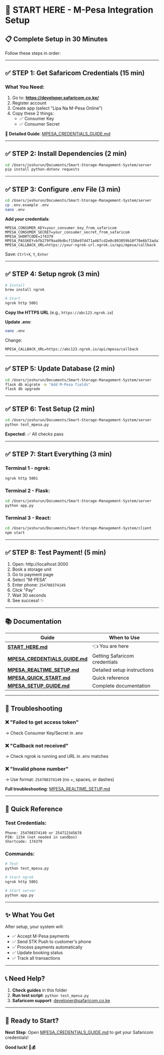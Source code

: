 # 🚀 START HERE - M-Pesa Integration Setup

## 📋 Complete Setup in 30 Minutes

Follow these steps in order:

---

## ✅ STEP 1: Get Safaricom Credentials (15 min)

### What You Need:
1. Go to: **https://developer.safaricom.co.ke/**
2. Register account
3. Create app (select "Lipa Na M-Pesa Online")
4. Copy these 2 things:
   - ✅ Consumer Key
   - ✅ Consumer Secret

**📖 Detailed Guide**: [MPESA_CREDENTIALS_GUIDE.md](MPESA_CREDENTIALS_GUIDE.md)

---

## ✅ STEP 2: Install Dependencies (2 min)

```bash
cd /Users/jeshurun/Documents/Smart-Storage-Management-System/server
pip install python-dotenv requests
```

---

## ✅ STEP 3: Configure .env File (3 min)

```bash
cd /Users/jeshurun/Documents/Smart-Storage-Management-System/server
cp .env.example .env
nano .env
```

**Add your credentials**:
```env
MPESA_CONSUMER_KEY=your_consumer_key_from_safaricom
MPESA_CONSUMER_SECRET=your_consumer_secret_from_safaricom
MPESA_SHORTCODE=174379
MPESA_PASSKEY=bfb279f9aa9bdbcf158e97dd71a467cd2e0c893059b10f78e6b72ada1ed2c919
MPESA_CALLBACK_URL=https://your-ngrok-url.ngrok.io/api/mpesa/callback
```

Save: `Ctrl+X`, `Y`, `Enter`

---

## ✅ STEP 4: Setup ngrok (3 min)

```bash
# Install
brew install ngrok

# Start
ngrok http 5001
```

**Copy the HTTPS URL** (e.g., `https://abc123.ngrok.io`)

**Update .env**:
```bash
nano .env
```
Change:
```env
MPESA_CALLBACK_URL=https://abc123.ngrok.io/api/mpesa/callback
```

---

## ✅ STEP 5: Update Database (2 min)

```bash
cd /Users/jeshurun/Documents/Smart-Storage-Management-System/server
flask db migrate -m "Add M-Pesa fields"
flask db upgrade
```

---

## ✅ STEP 6: Test Setup (2 min)

```bash
cd /Users/jeshurun/Documents/Smart-Storage-Management-System/server
python test_mpesa.py
```

**Expected**: ✅ All checks pass

---

## ✅ STEP 7: Start Everything (3 min)

### Terminal 1 - ngrok:
```bash
ngrok http 5001
```

### Terminal 2 - Flask:
```bash
cd /Users/jeshurun/Documents/Smart-Storage-Management-System/server
python app.py
```

### Terminal 3 - React:
```bash
cd /Users/jeshurun/Documents/Smart-Storage-Management-System/client
npm start
```

---

## ✅ STEP 8: Test Payment! (5 min)

1. Open: http://localhost:3000
2. Book a storage unit
3. Go to payment page
4. Select "M-PESA"
5. Enter phone: `254708374149`
6. Click "Pay"
7. Wait 30 seconds
8. See success! ✨

---

## 📚 Documentation

| Guide | When to Use |
|-------|-------------|
| **[START_HERE.md](START_HERE.md)** | 👈 You are here |
| **[MPESA_CREDENTIALS_GUIDE.md](MPESA_CREDENTIALS_GUIDE.md)** | Getting Safaricom credentials |
| **[MPESA_REALTIME_SETUP.md](MPESA_REALTIME_SETUP.md)** | Detailed setup instructions |
| **[MPESA_QUICK_START.md](MPESA_QUICK_START.md)** | Quick reference |
| **[MPESA_SETUP_GUIDE.md](MPESA_SETUP_GUIDE.md)** | Complete documentation |

---

## 🐛 Troubleshooting

### ❌ "Failed to get access token"
→ Check Consumer Key/Secret in .env

### ❌ "Callback not received"
→ Check ngrok is running and URL in .env matches

### ❌ "Invalid phone number"
→ Use format: `254708374149` (no +, spaces, or dashes)

**Full troubleshooting**: [MPESA_REALTIME_SETUP.md](MPESA_REALTIME_SETUP.md)

---

## 🎯 Quick Reference

### Test Credentials:
```
Phone: 254708374149 or 254712345678
PIN: 1234 (not needed in sandbox)
Shortcode: 174379
```

### Commands:
```bash
# Test
python test_mpesa.py

# Start ngrok
ngrok http 5001

# Start server
python app.py
```

---

## ✨ What You Get

After setup, your system will:
- ✅ Accept M-Pesa payments
- ✅ Send STK Push to customer's phone
- ✅ Process payments automatically
- ✅ Update booking status
- ✅ Track all transactions

---

## 📞 Need Help?

1. **Check guides** in this folder
2. **Run test script**: `python test_mpesa.py`
3. **Safaricom support**: developer@safaricom.co.ke

---

## 🎉 Ready to Start?

**Next Step**: Open [MPESA_CREDENTIALS_GUIDE.md](MPESA_CREDENTIALS_GUIDE.md) to get your Safaricom credentials!

**Good luck! 🚀💰**
